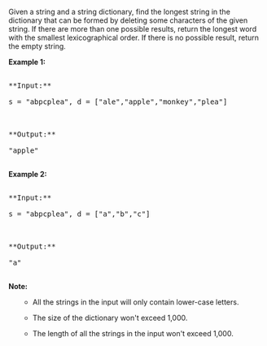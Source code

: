 

Given a string and a string dictionary, find the longest string in the dictionary that can be formed by deleting some characters of the given string. If there are more than one possible results, return the longest word with the smallest lexicographical order. If there is no possible result, return the empty string.


**Example 1:**<br>
<pre>
**Input:**
s = "abpcplea", d = ["ale","apple","monkey","plea"]

**Output:** 
"apple"
</pre>


**Example 2:**<br>
<pre>
**Input:**
s = "abpcplea", d = ["a","b","c"]

**Output:** 
"a"
</pre>


**Note:**<br>
<ol>
- All the strings in the input will only contain lower-case letters.
- The size of the dictionary won't exceed 1,000.
- The length of all the strings in the input won't exceed 1,000.
</ol>

